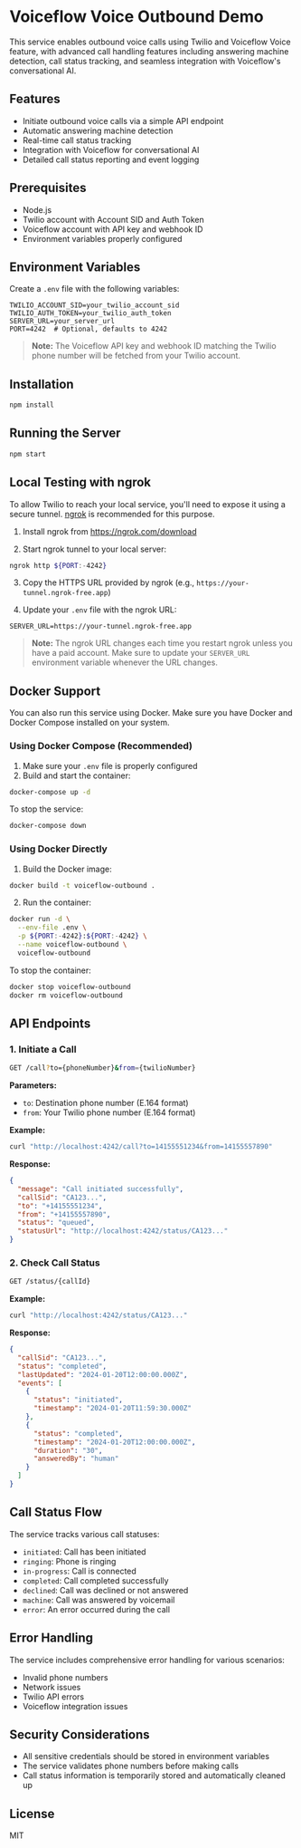 # Voiceflow Voice Outbound Demo

This service enables outbound voice calls using Twilio and Voiceflow Voice feature, with advanced call handling features including answering machine detection, call status tracking, and seamless integration with Voiceflow's conversational AI.

## Features

- Initiate outbound voice calls via a simple API endpoint
- Automatic answering machine detection
- Real-time call status tracking
- Integration with Voiceflow for conversational AI
- Detailed call status reporting and event logging

## Prerequisites

- Node.js
- Twilio account with Account SID and Auth Token
- Voiceflow account with API key and webhook ID
- Environment variables properly configured

## Environment Variables

Create a `.env` file with the following variables:

```env
TWILIO_ACCOUNT_SID=your_twilio_account_sid
TWILIO_AUTH_TOKEN=your_twilio_auth_token
SERVER_URL=your_server_url
PORT=4242  # Optional, defaults to 4242
```

> **Note:** The Voiceflow API key and webhook ID matching the Twilio phone number will be fetched from your Twilio account.


## Installation

```bash
npm install
```

## Running the Server

```bash
npm start
```

## Local Testing with ngrok

To allow Twilio to reach your local service, you'll need to expose it using a secure tunnel. [ngrok](https://ngrok.com/) is recommended for this purpose.

1. Install ngrok from https://ngrok.com/download

2. Start ngrok tunnel to your local server:

```bash
ngrok http ${PORT:-4242}
```

3. Copy the HTTPS URL provided by ngrok (e.g., `https://your-tunnel.ngrok-free.app`)

4. Update your `.env` file with the ngrok URL:

```env
SERVER_URL=https://your-tunnel.ngrok-free.app
```

> **Note:** The ngrok URL changes each time you restart ngrok unless you have a paid account. Make sure to update your `SERVER_URL` environment variable whenever the URL changes.

## Docker Support

You can also run this service using Docker. Make sure you have Docker and Docker Compose installed on your system.

### Using Docker Compose (Recommended)

1. Make sure your `.env` file is properly configured
2. Build and start the container:

```bash
docker-compose up -d
```

To stop the service:

```bash
docker-compose down
```

### Using Docker Directly

1. Build the Docker image:

```bash
docker build -t voiceflow-outbound .
```

2. Run the container:

```bash
docker run -d \
  --env-file .env \
  -p ${PORT:-4242}:${PORT:-4242} \
  --name voiceflow-outbound \
  voiceflow-outbound
```

To stop the container:

```bash
docker stop voiceflow-outbound
docker rm voiceflow-outbound
```

## API Endpoints

### 1. Initiate a Call
```bash
GET /call?to={phoneNumber}&from={twilioNumber}
```

**Parameters:**
- `to`: Destination phone number (E.164 format)
- `from`: Your Twilio phone number (E.164 format)

**Example:**
```bash
curl "http://localhost:4242/call?to=14155551234&from=14155557890"
```

**Response:**
```json
{
  "message": "Call initiated successfully",
  "callSid": "CA123...",
  "to": "+14155551234",
  "from": "+14155557890",
  "status": "queued",
  "statusUrl": "http://localhost:4242/status/CA123..."
}
```

### 2. Check Call Status
```bash
GET /status/{callId}
```

**Example:**
```bash
curl "http://localhost:4242/status/CA123..."
```

**Response:**
```json
{
  "callSid": "CA123...",
  "status": "completed",
  "lastUpdated": "2024-01-20T12:00:00.000Z",
  "events": [
    {
      "status": "initiated",
      "timestamp": "2024-01-20T11:59:30.000Z"
    },
    {
      "status": "completed",
      "timestamp": "2024-01-20T12:00:00.000Z",
      "duration": "30",
      "answeredBy": "human"
    }
  ]
}
```

## Call Status Flow

The service tracks various call statuses:
- `initiated`: Call has been initiated
- `ringing`: Phone is ringing
- `in-progress`: Call is connected
- `completed`: Call completed successfully
- `declined`: Call was declined or not answered
- `machine`: Call was answered by voicemail
- `error`: An error occurred during the call

## Error Handling

The service includes comprehensive error handling for various scenarios:
- Invalid phone numbers
- Network issues
- Twilio API errors
- Voiceflow integration issues

## Security Considerations

- All sensitive credentials should be stored in environment variables
- The service validates phone numbers before making calls
- Call status information is temporarily stored and automatically cleaned up

## License

MIT
